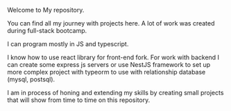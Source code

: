 Welcome to My repository.

You can find all my journey with projects here.
A lot of work was created during full-stack bootcamp.

I can program mostly in JS and typescript. 

I know how to use react library for front-end fork.
For work with backend I can create some express js servers or use NestJS framework to set up more complex project with typeorm to use with relationship database (mysql, postsql).

I am in process of honing and extending my skills by creating small projects that will show from time to time on this repository.
